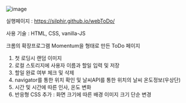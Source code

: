 ![image](https://user-images.githubusercontent.com/18396998/51225480-234fe600-198e-11e9-9854-d843fa20c254.png)

실행페이지 : https://silphir.github.io/webToDo/

사용 기술 : HTML, CSS, vanilla-JS

크롬의 확장프로그램 Momentum을 형태로 만든 ToDo 페이지

1. 첫 로딩시 랜덤 이미지<br />
1. 로컬 스토리지에 사용자 이름과 할일 입력 및 저장<br />
1. 할일 완료 여부 체크 및 삭제<br />
1. navigator를 통한 위치 확인 및 날씨API를 통한 위치의 날씨 온도정보(우상단)<br />
1. 시간 및 시간에 따른 인사, 온도 변화<br />
1. 반응형 CSS 추가 : 화면 크기에 따른 배경 이미지 크기 단순 변경<br />
